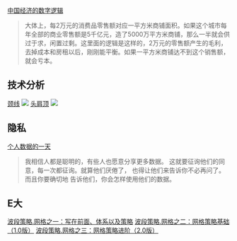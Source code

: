 [中国经济的数字逻辑](http://www.ruanyifeng.com/blog/2021/05/china-economy-explanation.html)
>大体上，每2万元的消费品零售额对应一平方米商铺面积。如果这个城市每年全部的商业零售额是5千亿元，造了5000万平方米商铺，那么一半就会供过于求，闲置过剩。这里面的逻辑是这样的，2万元的零售额产生的毛利，去掉成本和房租以后，刚刚能平衡。如果一平方米商铺达不到这个销售额，就会亏本。

## 技术分析

[颈线](https://wiki.mbalib.com/wiki/%E9%A2%88%E7%BA%BF)
![](https://wiki.mbalib.com/w/images/2/28/%E9%A2%88%E7%BA%BF.jpg)
[头肩顶](https://wiki.mbalib.com/wiki/%E5%A4%B4%E8%82%A9%E9%A1%B6%E5%BD%A2)
![](https://wiki.mbalib.com/w/images/thumb/3/37/%E5%A4%B4%E8%82%A9%E9%A1%B6%E5%9B%BE1.jpg/200px-%E5%A4%B4%E8%82%A9%E9%A1%B6%E5%9B%BE1.jpg)

## 隐私

[个人数据的一天](https://www.apple.com.cn/privacy/docs/A_Day_in_the_Life_of_Your_Data.pdf)
>我相信人都是聪明的，有些人也愿意分享更多数据。 这就要征询他们的同意，每一次都征询。就算他们厌倦了， 也得让他们来告诉你不必再问了。而且你要确切地 告诉他们，你会怎样使用他们的数据。

## E大

[波段策略.网格之一：写在前面、体系以及策略](https://youzhiyouxing.cn/n/materials/800)
[波段策略.网格之二：网格策略基础（1.0版）](https://youzhiyouxing.cn/n/materials/830)
[波段策略.网格之三：网格策略进阶（2.0版）](https://youzhiyouxing.cn/n/materials/831)




